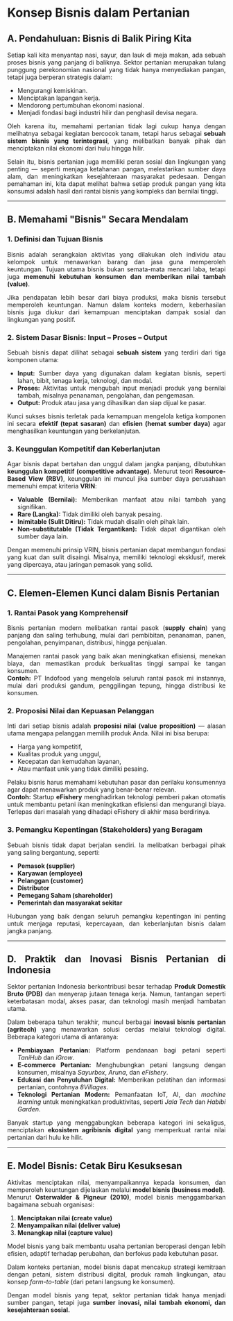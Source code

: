 # Konsep Bisnis dalam Pertanian

<div align="justify">

## A. Pendahuluan: Bisnis di Balik Piring Kita

Setiap kali kita menyantap nasi, sayur, dan lauk di meja makan, ada sebuah proses bisnis yang panjang di baliknya. Sektor pertanian merupakan tulang punggung perekonomian nasional yang tidak hanya menyediakan pangan, tetapi juga berperan strategis dalam:

- Mengurangi kemiskinan.  
- Menciptakan lapangan kerja.  
- Mendorong pertumbuhan ekonomi nasional.  
- Menjadi fondasi bagi industri hilir dan penghasil devisa negara.  

Oleh karena itu, memahami pertanian tidak lagi cukup hanya dengan melihatnya sebagai kegiatan bercocok tanam, tetapi harus sebagai **sebuah sistem bisnis yang terintegrasi**, yang melibatkan banyak pihak dan menciptakan nilai ekonomi dari hulu hingga hilir.

Selain itu, bisnis pertanian juga memiliki peran sosial dan lingkungan yang penting — seperti menjaga ketahanan pangan, melestarikan sumber daya alam, dan meningkatkan kesejahteraan masyarakat pedesaan. Dengan pemahaman ini, kita dapat melihat bahwa setiap produk pangan yang kita konsumsi adalah hasil dari rantai bisnis yang kompleks dan bernilai tinggi.

---

## B. Memahami "Bisnis" Secara Mendalam

### 1. Definisi dan Tujuan Bisnis
Bisnis adalah serangkaian aktivitas yang dilakukan oleh individu atau kelompok untuk menawarkan barang dan jasa guna memperoleh keuntungan. Tujuan utama bisnis bukan semata-mata mencari laba, tetapi juga **memenuhi kebutuhan konsumen dan memberikan nilai tambah (value)**.  

Jika pendapatan lebih besar dari biaya produksi, maka bisnis tersebut memperoleh keuntungan. Namun dalam konteks modern, keberhasilan bisnis juga diukur dari kemampuan menciptakan dampak sosial dan lingkungan yang positif.

### 2. Sistem Dasar Bisnis: Input – Proses – Output
Sebuah bisnis dapat dilihat sebagai **sebuah sistem** yang terdiri dari tiga komponen utama:

- **Input:** Sumber daya yang digunakan dalam kegiatan bisnis, seperti lahan, bibit, tenaga kerja, teknologi, dan modal.  
- **Proses:** Aktivitas untuk mengubah input menjadi produk yang bernilai tambah, misalnya penanaman, pengolahan, dan pengemasan.  
- **Output:** Produk atau jasa yang dihasilkan dan siap dijual ke pasar.  

Kunci sukses bisnis terletak pada kemampuan mengelola ketiga komponen ini secara **efektif (tepat sasaran)** dan **efisien (hemat sumber daya)** agar menghasilkan keuntungan yang berkelanjutan.

### 3. Keunggulan Kompetitif dan Keberlanjutan
Agar bisnis dapat bertahan dan unggul dalam jangka panjang, dibutuhkan **keunggulan kompetitif (competitive advantage)**. Menurut teori **Resource-Based View (RBV)**, keunggulan ini muncul jika sumber daya perusahaan memenuhi empat kriteria **VRIN**:

- **Valuable (Bernilai):** Memberikan manfaat atau nilai tambah yang signifikan.  
- **Rare (Langka):** Tidak dimiliki oleh banyak pesaing.  
- **Inimitable (Sulit Ditiru):** Tidak mudah disalin oleh pihak lain.  
- **Non-substitutable (Tidak Tergantikan):** Tidak dapat digantikan oleh sumber daya lain.  

Dengan memenuhi prinsip VRIN, bisnis pertanian dapat membangun fondasi yang kuat dan sulit disaingi. Misalnya, memiliki teknologi eksklusif, merek yang dipercaya, atau jaringan pemasok yang solid.

---

## C. Elemen-Elemen Kunci dalam Bisnis Pertanian

### 1. Rantai Pasok yang Komprehensif
Bisnis pertanian modern melibatkan rantai pasok (**supply chain**) yang panjang dan saling terhubung, mulai dari pembibitan, penanaman, panen, pengolahan, penyimpanan, distribusi, hingga penjualan.  

Manajemen rantai pasok yang baik akan meningkatkan efisiensi, menekan biaya, dan memastikan produk berkualitas tinggi sampai ke tangan konsumen.  
**Contoh:** PT Indofood yang mengelola seluruh rantai pasok mi instannya, mulai dari produksi gandum, penggilingan tepung, hingga distribusi ke konsumen.

### 2. Proposisi Nilai dan Kepuasan Pelanggan
Inti dari setiap bisnis adalah **proposisi nilai (value proposition)** — alasan utama mengapa pelanggan memilih produk Anda. Nilai ini bisa berupa:

- Harga yang kompetitif,  
- Kualitas produk yang unggul,  
- Kecepatan dan kemudahan layanan,  
- Atau manfaat unik yang tidak dimiliki pesaing.  

Pelaku bisnis harus memahami kebutuhan pasar dan perilaku konsumennya agar dapat menawarkan produk yang benar-benar relevan.  
**Contoh:** Startup **eFishery** menghadirkan teknologi pemberi pakan otomatis untuk membantu petani ikan meningkatkan efisiensi dan mengurangi biaya. Terlepas dari masalah yang dihadapi eFishery di akhir masa berdirinya.

### 3. Pemangku Kepentingan (Stakeholders) yang Beragam
Sebuah bisnis tidak dapat berjalan sendiri. Ia melibatkan berbagai pihak yang saling bergantung, seperti:

- **Pemasok (supplier)**  
- **Karyawan (employee)**  
- **Pelanggan (customer)**  
- **Distributor**  
- **Pemegang Saham (shareholder)**  
- **Pemerintah dan masyarakat sekitar**  

Hubungan yang baik dengan seluruh pemangku kepentingan ini penting untuk menjaga reputasi, kepercayaan, dan keberlanjutan bisnis dalam jangka panjang.

---

## D. Praktik dan Inovasi Bisnis Pertanian di Indonesia

Sektor pertanian Indonesia berkontribusi besar terhadap **Produk Domestik Bruto (PDB)** dan menyerap jutaan tenaga kerja. Namun, tantangan seperti keterbatasan modal, akses pasar, dan teknologi masih menjadi hambatan utama.  

Dalam beberapa tahun terakhir, muncul berbagai **inovasi bisnis pertanian (agritech)** yang menawarkan solusi cerdas melalui teknologi digital. Beberapa kategori utama di antaranya:

- **Pembiayaan Pertanian:** Platform pendanaan bagi petani seperti *TaniHub* dan *iGrow*.  
- **E-commerce Pertanian:** Menghubungkan petani langsung dengan konsumen, misalnya *Sayurbox*, *Aruna*, dan *eFishery*.  
- **Edukasi dan Penyuluhan Digital:** Memberikan pelatihan dan informasi pertanian, contohnya *8Villages*.  
- **Teknologi Pertanian Modern:** Pemanfaatan IoT, AI, dan *machine learning* untuk meningkatkan produktivitas, seperti *Jala Tech* dan *Habibi Garden*.  

Banyak startup yang menggabungkan beberapa kategori ini sekaligus, menciptakan **ekosistem agribisnis digital** yang memperkuat rantai nilai pertanian dari hulu ke hilir.

---

## E. Model Bisnis: Cetak Biru Kesuksesan

Aktivitas menciptakan nilai, menyampaikannya kepada konsumen, dan memperoleh keuntungan dijelaskan melalui **model bisnis (business model)**.  
Menurut **Osterwalder & Pigneur (2010)**, model bisnis menggambarkan bagaimana sebuah organisasi:

1. **Menciptakan nilai (create value)**  
2. **Menyampaikan nilai (deliver value)**  
3. **Menangkap nilai (capture value)**  

Model bisnis yang baik membantu usaha pertanian beroperasi dengan lebih efisien, adaptif terhadap perubahan, dan berfokus pada kebutuhan pasar.  

Dalam konteks pertanian, model bisnis dapat mencakup strategi kemitraan dengan petani, sistem distribusi digital, produk ramah lingkungan, atau konsep *farm-to-table* (dari petani langsung ke konsumen).  

Dengan model bisnis yang tepat, sektor pertanian tidak hanya menjadi sumber pangan, tetapi juga **sumber inovasi, nilai tambah ekonomi, dan kesejahteraan sosial.**

</div>
